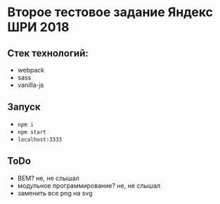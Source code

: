 # Второе тестовое задание Яндекс ШРИ 2018

## Стек технологий:
* webpack
* sass
* vanilla-js

## Запуск
* ```npm i```
* ```npm start```
* ```localhost:3333```

## ToDo
* BEM? не, не слышал
* модульное программирование? не, не слышал
* заменить все png на svg
